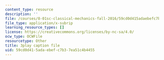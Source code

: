 ```yaml
---
content_type: resource
description: ''
file: /courses/8-01sc-classical-mechanics-fall-2016/59cd0d415adaebefc7b37ea51c4b4455_7x62TdS0Nn0.srt
file_type: application/x-subrip
learning_resource_types: []
license: https://creativecommons.org/licenses/by-nc-sa/4.0/
ocw_type: OCWFile
resourcetype: Other
title: 3play caption file
uid: 59cd0d41-5ada-ebef-c7b3-7ea51c4b4455
---
```

